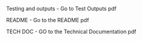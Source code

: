 Testing and outputs - Go to Test Outputs pdf

README - Go to the README pdf 

TECH DOC - GO to the Technical Documentation pdf
